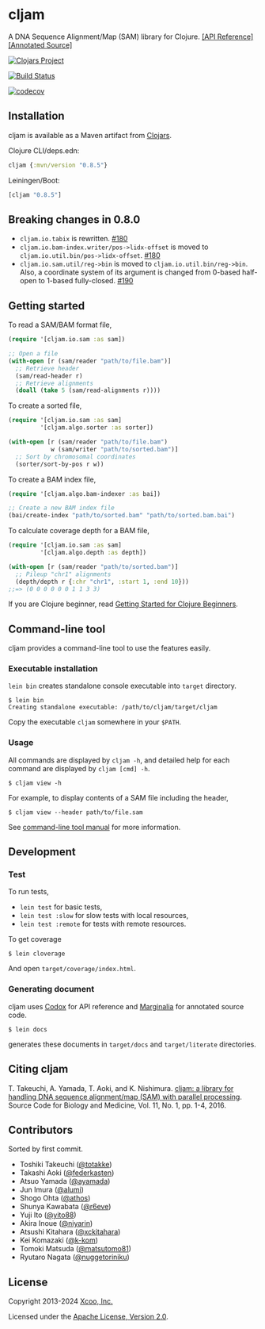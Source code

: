 # cljam

A DNA Sequence Alignment/Map (SAM) library for Clojure. [[API Reference]][api-reference] [[Annotated Source]][annotated-source]

[![Clojars Project](https://img.shields.io/clojars/v/cljam.svg)](https://clojars.org/cljam)

[![Build Status](https://github.com/chrovis/cljam/workflows/main/badge.svg)](https://github.com/chrovis/cljam/actions)

[![codecov](https://codecov.io/gh/chrovis/cljam/branch/master/graph/badge.svg)](https://codecov.io/gh/chrovis/cljam)

## Installation

cljam is available as a Maven artifact from [Clojars](https://clojars.org/cljam).

Clojure CLI/deps.edn:

```clojure
cljam {:mvn/version "0.8.5"}
```

Leiningen/Boot:

```clojure
[cljam "0.8.5"]
```

## Breaking changes in 0.8.0

* `cljam.io.tabix` is rewritten. [#180](https://github.com/chrovis/cljam/pull/180)
* `cljam.io.bam-index.writer/pos->lidx-offset` is moved to `cljam.io.util.bin/pos->lidx-offset`. [#180](https://github.com/chrovis/cljam/pull/180)
* `cljam.io.sam.util/reg->bin` is moved to `cljam.io.util.bin/reg->bin`. Also, a coordinate system of its argument is changed from 0-based half-open to 1-based fully-closed. [#190](https://github.com/chrovis/cljam/pull/190)

## Getting started

To read a SAM/BAM format file,

```clojure
(require '[cljam.io.sam :as sam])

;; Open a file
(with-open [r (sam/reader "path/to/file.bam")]
  ;; Retrieve header
  (sam/read-header r)
  ;; Retrieve alignments
  (doall (take 5 (sam/read-alignments r))))
```

To create a sorted file,

```clojure
(require '[cljam.io.sam :as sam]
         '[cljam.algo.sorter :as sorter])

(with-open [r (sam/reader "path/to/file.bam")
            w (sam/writer "path/to/sorted.bam")]
  ;; Sort by chromosomal coordinates
  (sorter/sort-by-pos r w))
```

To create a BAM index file,

```clojure
(require '[cljam.algo.bam-indexer :as bai])

;; Create a new BAM index file
(bai/create-index "path/to/sorted.bam" "path/to/sorted.bam.bai")
```

To calculate coverage depth for a BAM file,

```clojure
(require '[cljam.io.sam :as sam]
         '[cljam.algo.depth :as depth])

(with-open [r (sam/reader "path/to/sorted.bam")]
  ;; Pileup "chr1" alignments
  (depth/depth r {:chr "chr1", :start 1, :end 10}))
;;=> (0 0 0 0 0 0 1 1 3 3)
```

If you are Clojure beginner, read [Getting Started for Clojure Beginners](https://github.com/chrovis/cljam/wiki/Getting-Started-for-Clojure-Beginners).

## Command-line tool

cljam provides a command-line tool to use the features easily.

### Executable installation

`lein bin` creates standalone console executable into `target` directory.

```console
$ lein bin
Creating standalone executable: /path/to/cljam/target/cljam
```

Copy the executable `cljam` somewhere in your `$PATH`.

### Usage

All commands are displayed by `cljam -h`, and detailed help for each command are displayed by `cljam [cmd] -h`.

```console
$ cljam view -h
```

For example, to display contents of a SAM file including the header,

```console
$ cljam view --header path/to/file.sam
```

See [command-line tool manual](https://github.com/chrovis/cljam/wiki/Command-line-tool) for more information.

## Development

### Test

To run tests,

- `lein test` for basic tests,
- `lein test :slow` for slow tests with local resources,
- `lein test :remote` for tests with remote resources.

To get coverage

```console
$ lein cloverage
```

And open `target/coverage/index.html`.

### Generating document

cljam uses [Codox](https://github.com/weavejester/codox) for API reference and
[Marginalia](https://github.com/gdeer81/marginalia) for annotated source code.

```console
$ lein docs
```

generates these documents in `target/docs` and `target/literate` directories.

## Citing cljam

T. Takeuchi, A. Yamada, T. Aoki, and K. Nishimura. [cljam: a library for handling DNA sequence alignment/map (SAM) with parallel processing](http://dx.doi.org/10.1186/s13029-016-0058-6). Source Code for Biology and Medicine, Vol. 11, No. 1, pp. 1-4, 2016.

## Contributors

Sorted by first commit.

- Toshiki Takeuchi ([@totakke](https://github.com/totakke))
- Takashi Aoki ([@federkasten](https://github.com/federkasten))
- Atsuo Yamada ([@ayamada](https://github.com/ayamada))
- Jun Imura ([@alumi](https://github.com/alumi))
- Shogo Ohta ([@athos](https://github.com/athos))
- Shunya Kawabata ([@r6eve](https://github.com/r6eve))
- Yuji Ito ([@yito88](https://github.com/yito88))
- Akira Inoue ([@niyarin](https://github.com/niyarin))
- Atsushi Kitahara ([@xckitahara](https://github.com/xckitahara))
- Kei Komazaki ([@k-kom](https://github.com/k-kom))
- Tomoki Matsuda ([@matsutomo81](https://github.com/matsutomo81))
- Ryutaro Nagata ([@nuggetoriniku](https://github.com/nuggetoriniku))

## License

Copyright 2013-2024 [Xcoo, Inc.](https://xcoo.jp/)

Licensed under the [Apache License, Version 2.0](LICENSE).

[api-reference]: https://chrovis.github.io/cljam/docs
[annotated-source]: https://chrovis.github.io/cljam/literate
